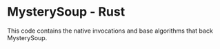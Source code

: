 # MysterySoup - Rust

This code contains the native invocations and base algorithms that back MysterySoup.
